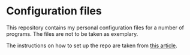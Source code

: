 # Configuration files

This repository contains my personal configuration files for a number of programs. The files are not to be taken as exemplary.

The instructions on how to set up the repo are taken from [this article](https://dev.to/nimai/yet-another-guide-on-backing-up-dotfiles-3be6).
